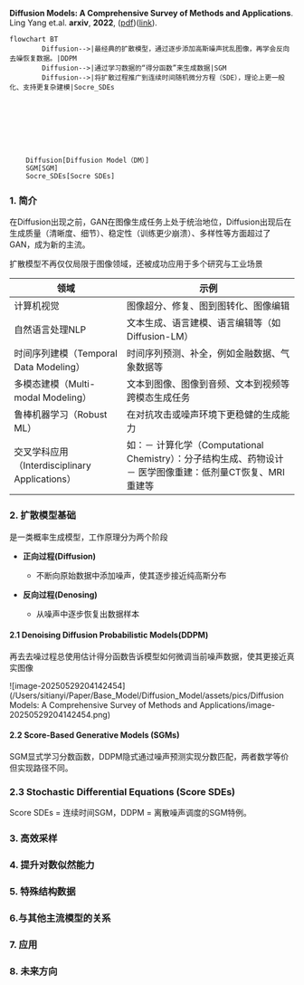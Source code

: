 **Diffusion Models: A Comprehensive Survey of Methods and Applications**. Ling Yang et.al. **arxiv**, **2022**, ([pdf](assets/pdfs/Diffusion_Models:_A_Comprehensive_Survey_of_Methods_and_Applications.pdf))([link](http://arxiv.org/abs/2209.00796v14)).

```mermaid
flowchart BT
		Diffusion-->|最经典的扩散模型，通过逐步添加高斯噪声扰乱图像，再学会反向去噪恢复数据。|DDPM
		Diffusion-->|通过学习数据的“得分函数”来生成数据|SGM
		Diffusion-->|将扩散过程推广到连续时间随机微分方程（SDE），理论上更一般化、支持更复杂建模|Socre_SDEs
		
		
		
		
		
		
		
		
    Diffusion[Diffusion Model（DM）]
    SGM[SGM]
    Socre_SDEs[Socre SDEs]
```



### 1. 简介

在Diffusion出现之前，GAN在图像生成任务上处于统治地位，Diffusion出现后在生成质量（清晰度、细节）、稳定性（训练更少崩溃）、多样性等方面超过了 GAN，成为新的主流。

扩散模型不再仅仅局限于图像领域，还被成功应用于多个研究与工业场景

| 领域                                           | 示例                                                         |
| ---------------------------------------------- | ------------------------------------------------------------ |
| 计算机视觉                                     | 图像超分、修复、图到图转化、图像编辑                         |
| 自然语言处理NLP                                | 文本生成、语言建模、语言编辑等（如 Diffusion-LM）            |
| 时间序列建模（Temporal Data Modeling）         | 时间序列预测、补全，例如金融数据、气象数据等                 |
| 多模态建模（Multi-modal Modeling）             | 文本到图像、图像到音频、文本到视频等跨模态生成任务           |
| 鲁棒机器学习（Robust ML）                      | 在对抗攻击或噪声环境下更稳健的生成能力                       |
| 交叉学科应用（Interdisciplinary Applications） | 如：－ 计算化学（Computational Chemistry）：分子结构生成、药物设计－ 医学图像重建：低剂量CT恢复、MRI重建等 |



### 2. 扩散模型基础

是一类概率生成模型，工作原理分为两个阶段

- **正向过程(Diffusion)**
  - 不断向原始数据中添加噪声，使其逐步接近纯高斯分布

- **反向过程(Denosing)**
  - 从噪声中逐步恢复出数据样本

#### 2.1 Denoising Diffusion Probabilistic Models(DDPM)

再去去噪过程总使用估计得分函数告诉模型如何微调当前噪声数据，使其更接近真实图像

![image-20250529204142454](/Users/sitianyi/Paper/Base_Model/Diffusion_Model/assets/pics/Diffusion Models: A Comprehensive Survey of Methods and Applications/image-20250529204142454.png)

#### 2.2 Score-Based Generative Models (SGMs)

SGM显式学习分数函数，DDPM隐式通过噪声预测实现分数匹配，两者数学等价但实现路径不同。

### 2.3 Stochastic Differential Equations (Score SDEs)

Score SDEs = 连续时间SGM，DDPM = 离散噪声调度的SGM特例。

### 3. 高效采样







### 4. 提升对数似然能力





### 5. 特殊结构数据







### 6.与其他主流模型的关系





### 7. 应用





### 8. 未来方向



